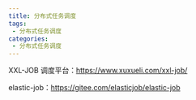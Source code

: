 ```yaml
---
title: 分布式任务调度
tags:
 - 分布式任务调度
categories: 
 - 分布式任务调度
---
```




XXL-JOB 调度平台：https://www.xuxueli.com/xxl-job/

elastic-job：https://gitee.com/elasticjob/elastic-job